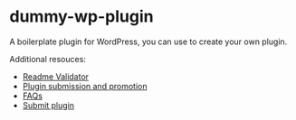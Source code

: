dummy-wp-plugin
===============

A boilerplate plugin for WordPress, you can use to create your own plugin.

Additional resouces:

* [Readme Validator](http://wordpress.org/plugins/about/validator/)
* [Plugin submission and promotion](http://codex.wordpress.org/Plugin_Submission_and_Promotion)
* [FAQs](http://wordpress.org/plugins/about/)
* [Submit plugin](http://wordpress.org/plugins/add/)